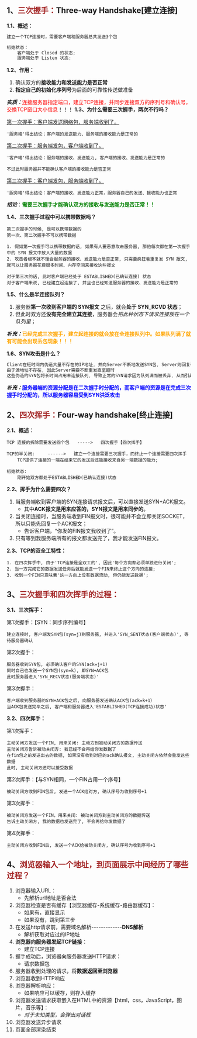 ## 1、<span style="color:brown">三次握手：</span>Three-way Handshake[建立连接]

**1.1、概述：**

```scss
建立一个TCP连接时，需要客户端和服务器总共发送3个包

初始状态：
	客户端处于 Closed 的状态;
	服务端处于 Listen 状态;
```

**1.2、作用：**

1. 确认双方的**接收能力和发送能力是否正常**
2. **指定自己的初始化序列号**为后面的可靠性传送做准备

​	***实质：***<span style="color:red">连接服务器指定端口，建立TCP连接，并同步连接双方的序列号和确认号，交换TCP窗口大小信息</span>！！！
**1.3、为什么需要三次握手，两次不行吗？**

<u>第一次握手：客户端发送网络包，服务端收到了。</u>

```apl
'服务端'得出结论：客户端的发送能力、服务端的接收能力是正常的
```

<u>第二次握手：服务端发包，客户端收到了。</u>

```apl
'客户端'得出结论：服务端的接收、发送能力, 客户端的接收、发送能力是正常的

不过此时服务器并不能确认客户端的接收能力是否正常
```

<u>第三次握手：客户端发包，服务端收到了。</u>

```apl
'服务端'得出结论：客户端的接收、发送能力正常，服务器自己的发送、接收能力也正常
```

***结论***：<span style="color:green">**需要三次握手才能确认双方的接收与发送能力是否正常！！**</span>

**1.4、三次握手过程中可以携带数据吗？**

```apl
第三次握手的时候, 是可以携带数据的
第一次、第二次握手不可以携带数据
```

```apl
1. 假如第一次握手可以携带数据的话, 如果有人要恶意攻击服务器, 那他每次都在第一次握手中的 SYN 报文中放入大量的数据
2. 攻击者根本就不理会服务器的接收、发送能力是否正常, 只需要疯狂着重复发 SYN 报文, 就可以让服务器花费很多时间、内存空间来接收这些报文
```

```apl
对于第三次的话, 此时客户端已经处于 ESTABLISHED(已确认连接) 状态
对于客户端来说, 已经建立起连接了, 并且也已经知道服务器的接收、发送能力是正常的
```

**1.5、什么是半连接队列？**

1. 服务器**第一次收到客户端的 SYN报文** 之后，就会**处于 SYN_RCVD 状态**；
2. 但此时双方还**没有完全建立其连接**，服务器会*把此种状态下请求连接放在一个队列里*；

***补充：***<span style="color:Orange">**已经完成三次握手，建立起连接的就会放在全连接队列中。如果队列满了就有可能会出现丢包现象！！！**</span>

**1.6、SYN攻击是什么？**

```scss
Client在短时间内伪造大量不存在的IP地址, 并向Server不断地发送SYN包, Server则回复确认包, 并等待Client确认
由于源地址不存在, 因此Server需要不断重发直至超时
这些伪造的SYN包将长时间占用未连接队列, 导致正常的SYN请求因为队列满而被丢弃, 从而引起网络拥塞甚至系统瘫痪!!
```

***补充：***<span style="color:blue">**服务器端的资源分配是在二次握手时分配的，而客户端的资源是在完成三次握手时分配的，所以服务器容易受到SYN洪泛攻击**</span>



## 2、<span style="color:brown">四次挥手：</span>Four-way handshake[终止连接]

**2.1、概述：**

```apl
TCP 连接的拆除需要发送四个包   ----->   四次握手【四次挥手】

TCP的半关闭:     ------>   建立一个连接需要三次握手，而终止一个连接需要四次挥手
	TCP提供了连接的一端在结束它的发送后还能接收来自另一端数据的能力;

初始状态:
	刚开始双方都处于ESTABLISHED(已确认连接)状态
```

**2.2、挥手为什么需要四次？**

1. 当服务端收到客户端的SYN连接请求报文后，可以直接发送SYN+ACK报文。
   - 其中**ACK报文是用来应答的，SYN报文是用来同步的**。
2. 当关闭连接时，当服务端收到FIN报文时，很可能并不会立即关闭SOCKET，所以只能先回复一个ACK报文；
   - 告诉客户端，“你发的FIN报文我收到了”。
3. 只有等到我服务端所有的报文都发送完了，我才能发送FIN报文。

**2.3、TCP的双全工特性：**

```apl
1. 在四次挥手中, 由于'TCP连接是全双工的', 因此'每个方向都必须单独进行关闭';
2. 当一方完成它的数据发送任务后就能发送一个FIN来终止这个方向的连接;
3. 收到一个FIN只意味着'这一方向上没有数据流动, 但仍能发送数据';
```



## 3、<span style="color:brown">三次握手和四次挥手的过程：</span>

**3.1、三次挥手：**

第1次握手：【SYN：同步序列编号】

```apl
建立连接时, 客户端发SYN包(syn=j)到服务器, 并进入'SYN_SENT状态(客户端状态)', 等待服务器确认
```

第2次握手：

```apl
服务器收到SYN包, 必须确认客户的SYN(ack=j+1)
同时自己也发送一个SYN包(syn=k), 即SYN+ACK包
此时服务器进入'SYN_RECV状态(服务端状态)'
```

第3次握手：

```apl
客户端收到服务器的SYN+ACK包之后, 向服务器发送确认ACK包(ack=k+1）
当ACK包发送完毕之后, 客户端和服务器进入'ESTABLISHED(TCP连接成功)状态'
```

**3.2、四次挥手：**

第1次挥手：

```apl
主动关闭方发送一个FIN, 用来关闭: 主动方到被动关闭方的数据传送
主动关闭方告诉被动关闭方: 我已经不会再给你发数据了
在fin包之前发送出去的数据, 如果没有收到对应的ack确认报文, 主动关闭方依然会重发这些数据
此时, 主动关闭方还可以接受数据
```

第2次挥手：【与SYN相同，一个FIN占用一个序号】

```apl
被动关闭方收到FIN包后, 发送一个ACK给对方, 确认序号为收到序号+1
```

 第3次挥手：

```apl
被动关闭方发送一个FIN，用来关闭: 被动关闭方到主动关闭方的数据传送
告诉主动关闭方, 我的数据也发送完了, 不会再给你发数据了
```

第4次挥手：

```apl
主动关闭方收到FIN后, 发送一个ACK给被动关闭方, 确认序号为收到序号+1
```



## 4、<span style="color:brown">浏览器输入一个地址，到页面展示中间经历了哪些过程？</span>

1. 浏览器输入URL：
   - 先解析url地址是否合法
2. 浏览器检查是否有缓存【浏览器缓存-系统缓存-路由器缓存】：
   - 如果有，直接显示
   - 如果没有，跳到第三步
3. 在发送http请求前，需要域名解析-------------**DNS解析**
   - 解析获取对应过的IP地址
4. **浏览器向服务器发起TCP链接**：
   - 建立TCP连接
5. 握手成功后，浏览器向服务器发送HTTP请求：
   - 请求数据包
6. 服务器收到处理的请求，将**数据返回至浏览器**
7. 浏览器收到HTTP响应
8. 浏览器解析响应：
   - 如果响应可以缓存，则存入缓存
9. 浏览器发送请求获取嵌入在HTML中的资源【html，css，JavaScript，图片，音乐等】：
   - *对于未知类型，会弹出对话框*
10. 浏览器发送异步请求
11. 页面全部渲染结束